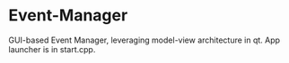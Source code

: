 # Event-Manager

GUI-based Event Manager, leveraging model-view architecture in qt.
App launcher is in start.cpp.
